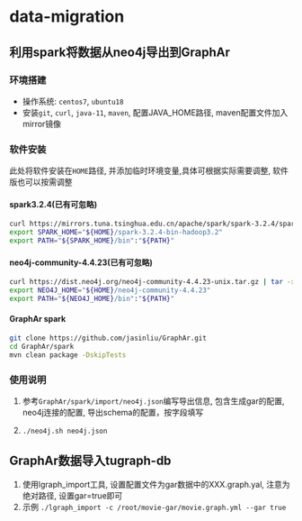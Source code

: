 # data-migration

## 利用spark将数据从neo4j导出到GraphAr

### 环境搭建

- 操作系统: `centos7`, `ubuntu18`
- 安装`git`, `curl`, `java-11`, `maven`, 配置JAVA_HOME路径, maven配置文件加入mirror镜像

### 软件安装

此处将软件安装在`HOME`路径, 并添加临时环境变量,具体可根据实际需要调整, 软件版也可以按需调整

#### spark3.2.4(已有可忽略)

```bash
curl https://mirrors.tuna.tsinghua.edu.cn/apache/spark/spark-3.2.4/spark-3.2.4-bin-hadoop3.2.tgz | tar -xz -C ${HOME}/
export SPARK_HOME="${HOME}/spark-3.2.4-bin-hadoop3.2"  
export PATH="${SPARK_HOME}/bin":"${PATH}"
```

#### neo4j-community-4.4.23(已有可忽略)

```bash
curl https://dist.neo4j.org/neo4j-community-4.4.23-unix.tar.gz | tar -xz -C ${HOME}/
export NEO4J_HOME="${HOME}/neo4j-community-4.4.23"
export PATH="${NEO4J_HOME}/bin":"${PATH}"
```

#### GraphAr spark

```bash
git clone https://github.com/jasinliu/GraphAr.git
cd GraphAr/spark
mvn clean package -DskipTests
```

### 使用说明

1. 参考`GraphAr/spark/import/neo4j.json`编写导出信息, 包含生成gar的配置, neo4j连接的配置, 导出schema的配置，按字段填写

2. `./neo4j.sh neo4j.json`

## GraphAr数据导入tugraph-db

1. 使用lgraph_import工具, 设置配置文件为gar数据中的XXX.graph.yal, 注意为绝对路径, 设置gar=true即可
2. 示例
   `./lgraph_import -c /root/movie-gar/movie.graph.yml --gar true`
